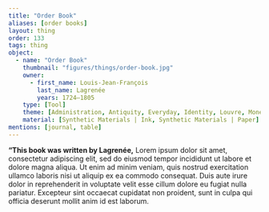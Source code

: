 ```yaml
---
title: "Order Book"
aliases: [order books]
layout: thing
order: 133
tags: thing
object:
  - name: "Order Book"
    thumbnail: "figures/things/order-book.jpg"
    owner:
      - first_name: Louis-Jean-François
        last_name: Lagrenée
        years: 1724–1805
    type: [Tool]
    theme: [Administration, Antiquity, Everyday, Identity, Louvre, Money, Studio, Travel]
    material: [Synthetic Materials | Ink, Synthetic Materials | Paper]
mentions: [journal, table]
---
```


**“This book was written by Lagrenée,** Lorem ipsum dolor sit amet, consectetur adipiscing elit, sed do eiusmod tempor incididunt ut labore et dolore magna aliqua. Ut enim ad minim veniam, quis nostrud exercitation ullamco laboris nisi ut aliquip ex ea commodo consequat. Duis aute irure dolor in reprehenderit in voluptate velit esse cillum dolore eu fugiat nulla pariatur. Excepteur sint occaecat cupidatat non proident, sunt in culpa qui officia deserunt mollit anim id est laborum.